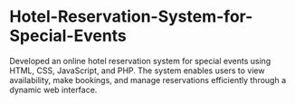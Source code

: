 # Hotel-Reservation-System-for-Special-Events
Developed an online hotel reservation system for special events using HTML, CSS, JavaScript, and PHP. The system enables users to view availability, make bookings, and manage reservations efficiently through a dynamic web interface.
